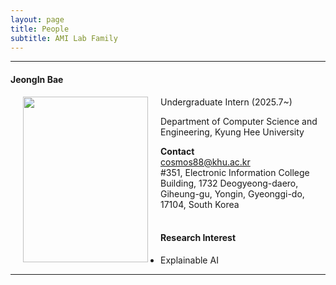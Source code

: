 ```yaml
---
layout: page
title: People 
subtitle: AMI Lab Family
---
```


<hr>

#### JeongIn Bae
  
<img src="https://raw.githubusercontent.com/ailabkhu/ailabkhu.github.io/master/img/ChiYoungSong.jpg" width="200" height="265" align="left" hspace="20" />         
Undergraduate Intern (2025.7~)       

Department of Computer Science and Engineering, Kyung Hee University         
            
**Contact**  
cosmos88@khu.ac.kr                    
#351, Electronic Information College Building, 1732 Deogyeong-daero, Giheung-gu, Yongin, Gyeonggi-do, 17104, South Korea  
<br>

#### Research Interest
* Explainable AI

<hr>
